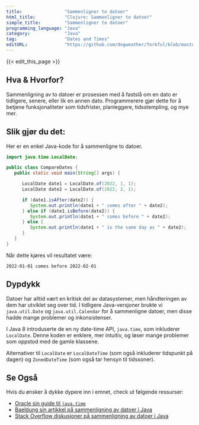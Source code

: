 ```yaml
---
title:                "Sammenligner to datoer"
html_title:           "Clojure: Sammenligner to datoer"
simple_title:         "Sammenligner to datoer"
programming_language: "Java"
category:             "Java"
tag:                  "Dates and Times"
editURL:              "https://github.com/dogweather/forkful/blob/master/content/no/java/comparing-two-dates.md"
---
```


{{< edit_this_page >}}

## Hva & Hvorfor?

Sammenligning av to datoer er prosessen med å fastslå om en dato er tidligere, senere, eller lik en annen dato. Programmerere gjør dette for å betjene funksjonaliteter som tidsfrister, planleggere, tidsstempling, og mye mer.

## Slik gjør du det:

Her er en enkel Java-kode for å sammenligne to datoer.

```Java
import java.time.LocalDate;

public class CompareDates {
   public static void main(String[] args) {

      LocalDate date1 = LocalDate.of(2022, 1, 1);
      LocalDate date2 = LocalDate.of(2022, 2, 1);

      if (date1.isAfter(date2)) {
         System.out.println(date1 + " comes after " + date2);
      } else if (date1.isBefore(date2)) {
         System.out.println(date1 + " comes before " + date2);
      } else {
         System.out.println(date1 + " is the same day as " + date2);
      }
   }
}
```

Når dette kjøres vil resultatet være:
```
2022-01-01 comes before 2022-02-01
```

## Dypdykk

Datoer har alltid vært en kritisk del av datasystemer, men håndteringen av dem har utviklet seg over tid. I tidligere Java-versjoner brukte vi `java.util.Date` og `java.util.Calendar` for å sammenligne datoer, men disse hadde mange problemer og inkonsistenser. 

I Java 8 introduserte de en ny date-time API, `java.time`, som inkluderer `LocalDate`. Denne koden er enklere, mer intuitiv, og løser mange problemer som oppstod med de gamle klassene. 

Alternativer til `LocalDate` er `LocalDateTime` (som også inkluderer tidspunkt på dagen) og `ZonedDateTime` (som også tar hensyn til tidssoner). 

## Se Også

Hvis du ønsker å dykke dypere inn i emnet, check ut følgende ressurser:

- [Oracle sin guide til `java.time`](https://docs.oracle.com/javase/tutorial/datetime)
- [Baeldung sin artikkel på sammenligning av datoer i Java](https://www.baeldung.com/java-comparing-dates)
- [Stack Overflow diskusjoner på sammenligning av datoer i Java](https://stackoverflow.com/questions/11093326/comparing-two-dates-in-java)